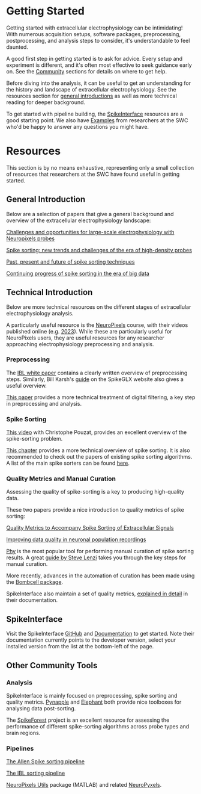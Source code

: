 # Getting Started

Getting started with extracellular electrophysiology can be intimidating!
With numerous acquisition setups, software packages, preprocessing, postprocessing,
and analysis steps to consider, it's understandable to feel daunted.

A good first step in getting started is to ask for advice. Every setup
and experiment is different, and it's often most effective to
seek guidance early on. See the [Community](community)
sections for details on where to get help.

Before diving into the analysis, it can be useful to get an understanding
for the history and landscape of extracellular electrophysiology.
See the resources section for [general introductions](#general-introduction)
as well as more technical reading for deeper background.

To get started with pipeline building, the
[SpikeInterface](#spikeinterface) resources are a good starting point.
We also have
[Examples](gallery/index)
from researchers at the
SWC who'd be happy to answer any questions you might have.

# Resources

This section is by no means exhaustive, representing only a
small collection of resources that researchers at the SWC have found
useful in getting started.

## General Introduction

Below are a selection of papers that give a general background
and overview of the extracellular electrophysiology landscape:

[Challenges and opportunities for large-scale electrophysiology with Neuropixels probes](https://pubmed.ncbi.nlm.nih.gov/29444488/)

[Spike sorting: new trends and challenges of the era of high-density probes](https://iopscience.iop.org/article/10.1088/2516-1091/ac6b96/meta)

[Past, present and future of spike sorting techniques](https://www.ncbi.nlm.nih.gov/pmc/articles/PMC4674014/)

[Continuing progress of spike sorting in the era of big data](https://pubmed.ncbi.nlm.nih.gov/30856552/)

## Technical Introduction

Below are more technical resources on the different stages of
extracellular electrophysiology analysis.

A particularly useful resource is the
[NeuroPixels](https://www.ucl.ac.uk/neuropixels/courses) course, with their videos published online
(e.g. [2023](https://www.ucl.ac.uk/neuropixels/training/2023-neuropixels-course)).
While these are particularly useful for NeuroPixels users, they are
useful resources for any researcher
approaching electrophysiology preprocessing and analysis.

### Preprocessing

The [IBL white paper](https://figshare.com/articles/online_resource/Spike_sorting_pipeline_for_the_International_Brain_Laboratory/19705522)
contains a clearly written overview of preprocessing steps. Similarly, Bill Karsh's
[guide](https://billkarsh.github.io/SpikeGLX/help/catgt_tshift/catgt_tshift/) on the
SpikeGLX website also gives a useful overview.

[This paper](https://pubmed.ncbi.nlm.nih.gov/30998899/) provides a more
technical treatment of digital filtering, a key step in preprocessing and analysis.

### Spike Sorting

[This video](https://www.youtube.com/watch?v=vSydfDvsewY) with Christophe Pouzat, provides
an excellent overview of the spike-sorting problem.

[This chapter](https://neurophysics.ucsd.edu/publications/obd_ch3_2.pdf) provides a more
technical overview of spike sorting. It is also recommended to check out the
papers of existing spike sorting algorithms. A list of the main
spike sorters can be found [here](https://spikeinterface.readthedocs.io/en/latest/modules/sorters.html#supported-spike-sorters).


### Quality Metrics and Manual Curation

Assessing the quality of spike-sorting is a key to producing high-quality data.

These two papers provide a nice introduction to quality metrics of spike sorting:

[Quality Metrics to Accompany Spike Sorting of Extracellular Signals](https://www.jneurosci.org/content/31/24/8699)

[Improving data quality in neuronal population recordings](https://www.ncbi.nlm.nih.gov/pmc/articles/PMC5244825/)

[Phy](https://github.com/cortex-lab/phy)
is the most popular tool for performing manual curation of spike sorting results.
A great [guide by Steve Lenzi](https://phy.readthedocs.io/en/latest/sorting_user_guide/) takes you
through the key steps for manual curation.

More recently, advances in the automation of curation has been made using the
[Bombcell package](https://github.com/Julie-Fabre/bombcell).

SpikeInterface also maintain a set of quality metrics,
[explained in detail](https://spikeinterface.readthedocs.io/en/latest/modules/qualitymetrics.html)
in their documentation.

## SpikeInterface

Visit the SpikeInterface
[GitHub](https://github.com/SpikeInterface/spikeinterface)
and
[Documentation](https://spikeinterface.readthedocs.io/en/latest/index.html)
to get started. Note their documentation currently points to the developer
version, select your installed version from the list at the bottom-left
of the page.

## Other Community Tools

### Analysis

SpikeInterface
is mainly focused on preprocessing, spike sorting and quality metrics.
[Pynapple](https://github.com/pynapple-org/pynapple)
and
[Elephant]( https://neuralensemble.org/elephant/)
both provide nice toolboxes for analysing data post-sorting.

The [SpikeForest](https://spikeforest.flatironinstitute.org/)
project is an excellent resource for assessing the performance of
different spike-sorting algorithms across probe types and brain regions.

### Pipelines

[The Allen Spike sorting pipeline](https://github.com/AllenInstitute/ecephys_spike_sorting)

[The IBL sorting pipeline](https://github.com/int-brain-lab/ibl-neuropixel)

[NeuroPixels Utils](https://djoshea.github.io/neuropixel-utils/) package
(MATLAB) and related [NeuroPyxels](https://github.com/m-beau/NeuroPyxels).
